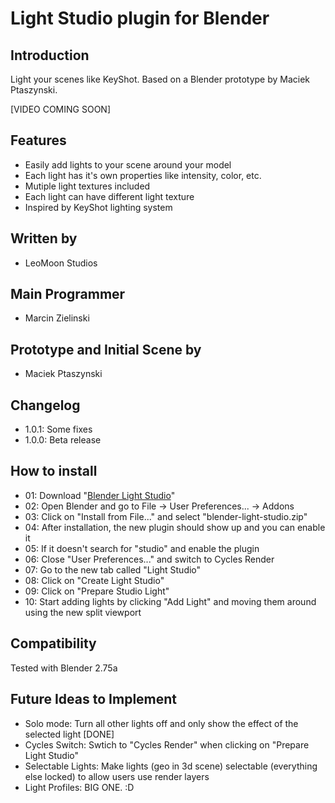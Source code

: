 # Light Studio plugin for Blender
## Introduction
Light your scenes like KeyShot. Based on a Blender prototype by Maciek Ptaszynski.

[VIDEO COMING SOON]

## Features
  - Easily add lights to your scene around your model
  - Each light has it's own properties like intensity, color, etc.
  - Mutiple light textures included
  - Each light can have different light texture
  - Inspired by KeyShot lighting system

## Written by
  - LeoMoon Studios

## Main Programmer
  - Marcin Zielinski

## Prototype and Initial Scene by
  - Maciek Ptaszynski

## Changelog
  - 1.0.1: Some fixes
  - 1.0.0: Beta release

## How to install
  - 01: Download "[Blender Light Studio](https://github.com/leomoon-studios/blender-light-studio/raw/master/build/blender-light-studio.zip)"
  - 02: Open Blender and go to File -> User Preferences... -> Addons
  - 03: Click on "Install from File..." and select "blender-light-studio.zip"
  - 04: After installation, the new plugin should show up and you can enable it
  - 05: If it doesn't search for "studio" and enable the plugin
  - 06: Close "User Preferences..." and switch to Cycles Render
  - 07: Go to the new tab called "Light Studio"
  - 08: Click on "Create Light Studio"
  - 09: Click on "Prepare Studio Light"
  - 10: Start adding lights by clicking "Add Light" and moving them around using the new split viewport

## Compatibility
Tested with Blender 2.75a

## Future Ideas to Implement
  - Solo mode: Turn all other lights off and only show the effect of the selected light [DONE]
  - Cycles Switch: Swtich to "Cycles Render" when clicking on "Prepare Light Studio"
  - Selectable Lights: Make lights (geo in 3d scene) selectable (everything else locked) to allow users use render layers
  - Light Profiles: BIG ONE. :D
